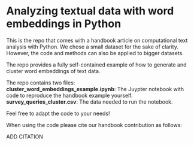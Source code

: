 # Analyzing textual data with word embeddings in Python

This is the repo that comes with a handbook article on computational text analysis with Python. We chose a small dataset for the sake of clarity. However, the code and methods can also be applied to bigger datasets.

The repo provides a fully self-contained example of how to generate and cluster word embeddings of text data.

The repo contains two files:  
**cluster_word_embeddings_example.ipynb**: The Juypter notebook with code to reproduce the handbook example yourself.
**survey_queries_cluster.csv**: The data needed to run the notebook.

Feel free to adapt the code to your needs!

When using the code please cite our handbook contribution as follows:

ADD CITATION
